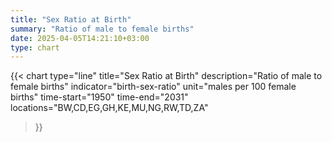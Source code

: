 ```yaml
---
title: "Sex Ratio at Birth"
summary: "Ratio of male to female births"
date: 2025-04-05T14:21:10+03:00
type: chart
---
```


{{< chart
    type="line"
    title="Sex Ratio at Birth"
    description="Ratio of male to female births"
    indicator="birth-sex-ratio"
    unit="males per 100 female births"
    time-start="1950"
    time-end="2031"
    locations="BW,CD,EG,GH,KE,MU,NG,RW,TD,ZA"
>}}
